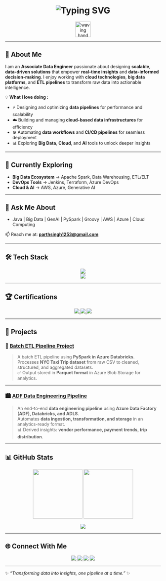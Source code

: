 <!-- Profile README for Parth  -->

<h1 align="center">
  <img src="https://readme-typing-svg.herokuapp.com?font=Fira+Code&pause=1000&color=00BFFF&center=true&width=435&lines=Hi+there+👋,+I'm+Parth!;Associate+Data+Engineer;Cloud+%7C+Big+Data+%7C+AI+Explorer" alt="Typing SVG" />
</h1>

<p align="center">
  <img src="https://media.tenor.com/Wx9IEmZZXSoAAAAi/hi.gif" width="50" height="50" alt="waving hand"/>
</p>

---

## 🚀 About Me
I am an **Associate Data Engineer** passionate about designing **scalable, data-driven solutions** that empower **real-time insights** and **data-informed decision-making**. I enjoy working with **cloud technologies**, **big data platforms**, and **ETL pipelines** to transform raw data into actionable intelligence.

💡 **What I love doing :**  
- ⚡ Designing and optimizing **data pipelines** for performance and scalability  
- ☁️ Building and managing **cloud-based data infrastructures** for efficiency  
- ⚙️ Automating **data workflows** and **CI/CD pipelines** for seamless deployment  
- 📊 Exploring **Big Data**, **Cloud**, and **AI** tools to unlock deeper insights  

---

## 🌱 Currently Exploring
- **Big Data Ecosystem** → Apache Spark, Data Warehousing, ETL/ELT  
- **DevOps Tools** → Jenkins, Terraform, Azure DevOps  
- **Cloud & AI** → AWS, Azure, Generative AI  

---

## 💬 Ask Me About
- Java | Big Data | GenAI | PySpark | Groovy | AWS | Azure | Cloud Computing  

📫 Reach me at: [**parthsingh1253@gmail.com**](mailto:parthsingh1253@gmail.com)  

---

## 🛠️ Tech Stack
<p align="center">
  <img src="https://skillicons.dev/icons?i=java,python,git,github,aws,azure,mysql,jenkins,terraform&theme=dark" />
  <br/>
  <img src="https://skillicons.dev/icons?i=spark,databricks&theme=dark" />
</p>

---

## 🏆 Certifications
<p align="center">
  <a href="https://www.hackerrank.com/certificates/731721820af3" target="_blank">
    <img src="https://img.shields.io/badge/SQL%20Advance-2EC866?style=for-the-badge&logo=hackerrank&logoColor=white"/>
  </a>
  <a href="https://www.hackerrank.com/certificates/6f58d3da3e47" target="_blank">
    <img src="https://img.shields.io/badge/SQL%20Intermediate-1BA94C?style=for-the-badge&logo=hackerrank&logoColor=white"/>
  </a>
  <a href="https://www.hackerrank.com/certificates/f507e955aa98" target="_blank">
    <img src="https://img.shields.io/badge/SQL%20Basic-107C41?style=for-the-badge&logo=hackerrank&logoColor=white"/>
  </a>
</p>

---

## 📂 Projects

### 🚖 [Batch ETL Pipeline Project](https://github.com/parthhhhh12/Batch_ETL_Pipeline_Project.git)  
> A batch ETL pipeline using **PySpark in Azure Databricks**.  
Processes **NYC Taxi Trip dataset** from raw CSV to cleaned, structured, and aggregated datasets.  
✅ Output stored in **Parquet format** in Azure Blob Storage for analytics.  

---

### 🏙️ [ADF Data Engineering Pipeline](https://github.com/parthhhhh12/ADF_Pipeline_Data_Project.git)  
> An end-to-end **data engineering pipeline** using **Azure Data Factory (ADF), Databricks, and ADLS**.  
Automates **data ingestion, transformation, and storage** in an analytics-ready format.  
📊 Derived insights: **vendor performance, payment trends, trip distribution**.  

---

## 📊 GitHub Stats
<p align="center">
  <img src="https://github-readme-stats.vercel.app/api?username=parthhhhh12&show_icons=true&theme=tokyonight" height="160px"/>
  <img src="https://github-readme-streak-stats.herokuapp.com/?user=parthhhhh12&theme=tokyonight" height="160px"/>
</p>

<p align="center">
  <img src="https://github-profile-summary-cards.vercel.app/api/cards/profile-details?username=parthhhhh12&theme=tokyonight"/>
</p>

---

## 🌐 Connect With Me
<p align="center">
  <a href="https://parth-12-05-03.vercel.app" target="_blank">
    <img src="https://img.shields.io/badge/Portfolio-000000?style=for-the-badge&logo=vercel&logoColor=white"/>
  </a>
  <a href="https://github.com/parthhhhh12" target="_blank">
    <img src="https://img.shields.io/badge/GitHub-181717?style=for-the-badge&logo=github&logoColor=white"/>
  </a>
  <a href="https://www.linkedin.com/in/singh05e/" target="_blank">
    <img src="https://img.shields.io/badge/LinkedIn-0077B5?style=for-the-badge&logo=linkedin&logoColor=white"/>
  </a>
  <a href="mailto:parthsingh1253@gmail.com">
    <img src="https://img.shields.io/badge/Gmail-D14836?style=for-the-badge&logo=gmail&logoColor=white"/>
  </a>
</p>

---

✨ _“Transforming data into insights, one pipeline at a time.”_ ✨



